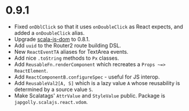 # 0.9.1

* Fixed `onDblClick` so that it uses `onDoubleClick` as React expects, and
  added a `onDoubleClick` alias.
* Upgrade [scala-js-dom](https://github.com/scala-js/scala-js-dom) to 0.8.1.
* Add `uuid` to the Router2 route building DSL.
* New `ReactEventTA` aliases for TextArea events.
* Add nice `.toString` methods to `Px` classes.
* Add `ReusableFn.renderComponent` which recreates a `Props ~=> ReactElement`.
* Add `ReactComponentB.configureSpec` - useful for JS interop.
* Add `ReusableVal2[A, S]` which is a lazy value `A` whose reusability is determined by a source value `S`.
* Make Scalatags' `AttrValue` and `StyleValue` public. Package is `japgolly.scalajs.react.vdom`.